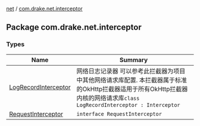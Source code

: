 [net](../index.md) / [com.drake.net.interceptor](./index.md)

## Package com.drake.net.interceptor

### Types

| Name | Summary |
|---|---|
| [LogRecordInterceptor](-log-record-interceptor/index.md) | 网络日志记录器 可以参考此拦截器为项目中其他网络请求库配置. 本拦截器属于标准的OkHttp拦截器适用于所有OkHttp拦截器内核的网络请求库`class LogRecordInterceptor : Interceptor` |
| [RequestInterceptor](-request-interceptor/index.md) | `interface RequestInterceptor` |
